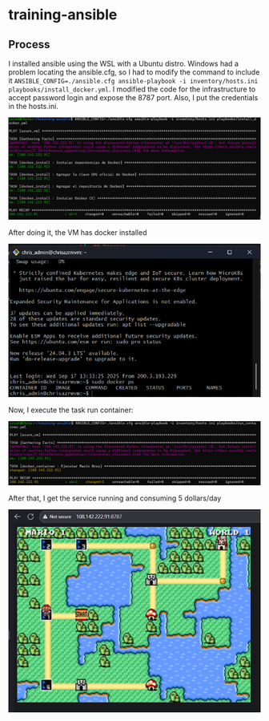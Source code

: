 # training-ansible

## Process

I installed ansible using the WSL with a Ubuntu distro. Windows had a problem locating the ansible.cfg, so I had to modify the command to include it `ANSIBLE_CONFIG=./ansible.cfg ansible-playbook -i inventory/hosts.ini playbooks/install_docker.yml`. I modified the code for the infrastructure to accept password login and expose the 8787 port. Also, I put the credentials in the hosts.ini.

![alt text](img/image.png)

After doing it, the VM has docker installed

![alt text](img/image-1.png)

Now, I execute the task run container:

![alt text](img/image-3.png)

After that, I get the service running and consuming 5 dollars/day

![alt text](img/image-2.png)